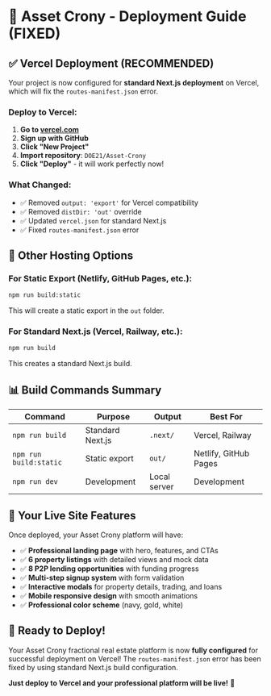 # 🚀 Asset Crony - Deployment Guide (FIXED)

## ✅ **Vercel Deployment (RECOMMENDED)**

Your project is now configured for **standard Next.js deployment** on Vercel, which will fix the `routes-manifest.json` error.

### **Deploy to Vercel**:
1. **Go to [vercel.com](https://vercel.com)**
2. **Sign up with GitHub**
3. **Click "New Project"**
4. **Import repository**: `DOE21/Asset-Crony`
5. **Click "Deploy"** - it will work perfectly now!

### **What Changed**:
- ✅ Removed `output: 'export'` for Vercel compatibility
- ✅ Removed `distDir: 'out'` override
- ✅ Updated `vercel.json` for standard Next.js
- ✅ Fixed `routes-manifest.json` error

## 🎯 **Other Hosting Options**

### **For Static Export (Netlify, GitHub Pages, etc.)**:
```bash
npm run build:static
```
This will create a static export in the `out` folder.

### **For Standard Next.js (Vercel, Railway, etc.)**:
```bash
npm run build
```
This creates a standard Next.js build.

## 📊 **Build Commands Summary**

| Command | Purpose | Output | Best For |
|---------|---------|--------|----------|
| `npm run build` | Standard Next.js | `.next/` | Vercel, Railway |
| `npm run build:static` | Static export | `out/` | Netlify, GitHub Pages |
| `npm run dev` | Development | Local server | Development |

## 🌟 **Your Live Site Features**

Once deployed, your Asset Crony platform will have:
- ✅ **Professional landing page** with hero, features, and CTAs
- ✅ **6 property listings** with detailed views and mock data
- ✅ **8 P2P lending opportunities** with funding progress
- ✅ **Multi-step signup system** with form validation
- ✅ **Interactive modals** for property details, trading, and loans
- ✅ **Mobile responsive design** with smooth animations
- ✅ **Professional color scheme** (navy, gold, white)

## 🎉 **Ready to Deploy!**

Your Asset Crony fractional real estate platform is now **fully configured** for successful deployment on Vercel! The `routes-manifest.json` error has been fixed by using standard Next.js build configuration.

**Just deploy to Vercel and your professional platform will be live!** 🚀
